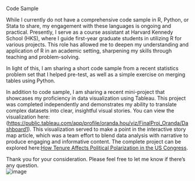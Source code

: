 Code Sample

While I currently do not have a comprehensive code sample in R, Python, or Stata to share, my engagement with these languages is ongoing and practical. Presently, I serve as a course assistant at Harvard Kennedy School (HKS), where I guide first-year graduate students in utilizing R for various projects. This role has allowed me to deepen my understanding and application of R in an academic setting, sharpening my skills through teaching and problem-solving. 

In light of this, I am sharing a short code sample from a recent statistics problem set that I helped pre-test, as well as a simple exercise on merging tables using Python.

In addition to code sample, I am sharing a recent mini-project that showcases my proficiency in data visualization using Tableau. This project was completed independently and demonstrates my ability to translate complex datasets into clear, insightful visual stories. You can view the visualization here: (https://public.tableau.com/app/profile/oranda.hou/viz/FinalProj_Oranda/Dashboard1). This visualization served to make a point in the interactive story map article, which was a team effort to blend data analysis with narrative to produce engaging and informative content. The complete project can be explored here:[How Tenure Affects Political Polarization in the US Congress](https://storymaps.com/stories/848c796992f1457baeb41e364bc86778). 

Thank you for your consideration. Please feel free to let me know if there’s any question.  
![image](https://github.com/orandahou/sample/assets/31827886/a892b895-c658-4f6d-bd6b-6433a4e25ace)
